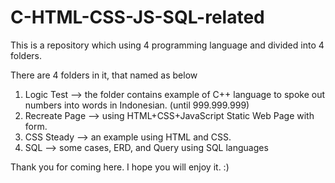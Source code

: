 # C-HTML-CSS-JS-SQL-related
This is a repository which using 4 programming language and divided into 4 folders.

There are 4 folders in it, that named as below
1. Logic Test --> the folder contains example of C++ language to spoke out numbers into words in Indonesian. (until 999.999.999)
2. Recreate Page --> using HTML+CSS+JavaScript Static Web Page with form.
3. CSS Steady --> an example using HTML and CSS.
4. SQL --> some cases, ERD, and Query using SQL languages

Thank you for coming here. I hope you will enjoy it. :)
